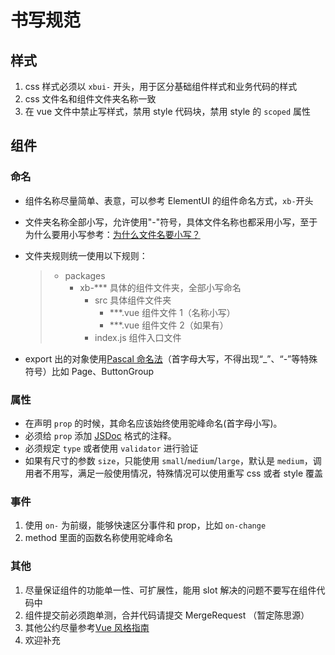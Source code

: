 # 书写规范

## 样式

1. css 样式必须以 `xbui-` 开头，用于区分基础组件样式和业务代码的样式
2. css 文件名和组件文件夹名称一致
3. 在 vue 文件中禁止写样式，禁用 style 代码块，禁用 style 的 `scoped` 属性

## 组件

### 命名

- 组件名称尽量简单、表意，可以参考 ElementUI 的组件命名方式，`xb-`开头
- 文件夹名称全部小写，允许使用"-"符号，具体文件名称也都采用小写，至于为什么要用小写参考：[为什么文件名要小写？](http://www.ruanyifeng.com/blog/2017/02/filename-should-be-lowercase.html)

- 文件夹规则统一使用以下规则：

  > - packages
  >   - xb-\*\*\* 具体的组件文件夹，全部小写命名
  >     - src 具体组件文件夹
  >       - \*\*\*.vue 组件文件 1（名称小写）
  >       - \*\*\*.vue 组件文件 2（如果有）
  >     - index.js 组件入口文件

- export 出的对象使用[Pascal 命名法](https://baike.baidu.com/item/%E5%B8%95%E6%96%AF%E5%8D%A1%E5%91%BD%E5%90%8D%E6%B3%95/9464494?fr=aladdin)（首字母大写，不得出现“\_”、“-”等特殊符号）比如 Page、ButtonGroup

### 属性

- 在声明 `prop` 的时候，其命名应该始终使用驼峰命名(首字母小写)。
- 必须给 `prop` 添加 [JSDoc](http://www.css88.com/doc/jsdoc/index.html) 格式的注释。
- 必须规定 `type` 或者使用 `validator` 进行验证
- 如果有尺寸的参数 `size`，只能使用 `small`/`medium`/`large`，默认是 `medium`，调用者不用写，满足一般使用情况，特殊情况可以使用重写 css 或者 style 覆盖

### 事件

1. 使用 `on-` 为前缀，能够快速区分事件和 prop，比如 `on-change`
2. method 里面的函数名称使用驼峰命名

### 其他

1. 尽量保证组件的功能单一性、可扩展性，能用 slot 解决的问题不要写在组件代码中
2. 组件提交前必须跑单测，合并代码请提交 MergeRequest （暂定陈思源）
3. 其他公约尽量参考[Vue 风格指南](https://cn.vuejs.org/v2/style-guide/index.html)
4. 欢迎补充
